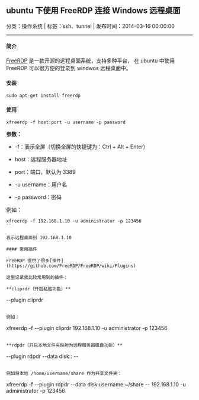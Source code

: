 ## ubuntu 下使用 FreeRDP 连接 Windows 远程桌面

分类：操作系统 | 标签：ssh、tunnel | 发布时间：2014-03-16 00:00:00

___

#### 简介

[FreeRDP](https://github.com/FreeRDP/FreeRDP) 是一款开源的远程桌面系统，支持多种平台，
在 ubuntu 中使用 FreeRDP 可以很方便的登录到 windwos 远程桌面中。

#### 安装

```
sudo apt-get install freerdp
```

#### 使用

```
xfreerdp -f host:port -u username -p password
```

**参数：**

* -f：表示全屏（切换全屏的快捷键为：Ctrl + Alt + Enter）

* host：远程服务器地址

* port：端口，默认为 3389

* -u username：用户名

* -p password：密码

例如：

```
xfreerdp -f 192.168.1.10 -u administrator -p 123456
``

表示远程桌面到 192.168.1.10

#### 常用插件

FreeRDP 提供了很多[插件](https://github.com/FreeRDP/FreeRDP/wiki/Plugins)

这里记录我比较常用到的插件：

**cliprdr（开启粘贴功能）**

```
--plugin cliprdr
```

例如：

```
xfreerdp -f --plugin cliprdr 192.168.1.10 -u administrator -p 123456
```

**rdpdr（开启本地文件夹映射为远程服务器磁盘功能）**

```
--plugin rdpdr --data disk:<Name>:<Path> --
```

例如将本地 /home/username/share 作为共享文件夹：

```
xfreerdp -f --plugin rdpdr --data disk:username:~/share -- 192.168.1.10 -u administrator -p 123456
```
